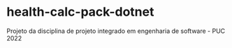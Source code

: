 # health-calc-pack-dotnet
Projeto da disciplina de projeto integrado em engenharia de software - PUC 2022
